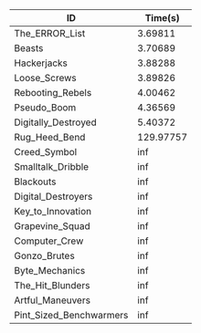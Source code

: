 |ID|Time(s)|
|-|-|
|The_ERROR_List|3.69811|
|Beasts|3.70689|
|Hackerjacks|3.88288|
|Loose_Screws|3.89826|
|Rebooting_Rebels|4.00462|
|Pseudo_Boom|4.36569|
|Digitally_Destroyed|5.40372|
|Rug_Heed_Bend|129.97757|
|Creed_Symbol|inf|
|Smalltalk_Dribble|inf|
|Blackouts|inf|
|Digital_Destroyers|inf|
|Key_to_Innovation|inf|
|Grapevine_Squad|inf|
|Computer_Crew|inf|
|Gonzo_Brutes|inf|
|Byte_Mechanics|inf|
|The_Hit_Blunders|inf|
|Artful_Maneuvers|inf|
|Pint_Sized_Benchwarmers|inf|
